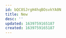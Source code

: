 ```yaml
---
id: bQC8SJrgH4hqBOsvkYA0N
title: New
desc: ''
updated: 1639759165187
created: 1639759165187
---
```


